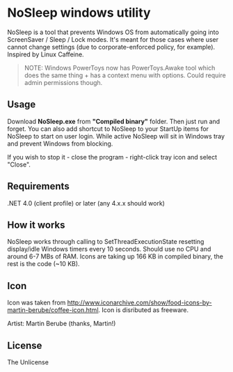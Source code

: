 # NoSleep windows utility
NoSleep is a tool that prevents Windows OS from automatically going into ScreenSaver / Sleep / Lock modes. It's meant for those cases where user cannot change settings (due to corporate-enforced policy, for example). Inspired by Linux Caffeine.

> NOTE: Windows PowerToys now has PowerToys.Awake tool which does the same thing + has a context menu with options. Could require admin permissions though.

## Usage
Download **NoSleep.exe** from **"Compiled binary"** folder. Then just run and forget. You can also add shortcut to NoSleep to your StartUp items for NoSleep to start on user login. While active NoSleep will sit in Windows tray and prevent Windows from blocking.

If you wish to stop it - close the program - right-click tray icon and select "Close".

## Requirements
.NET 4.0 (client profile) or later (any 4.x.x should work)

## How it works
NoSleep works through calling to SetThreadExecutionState resetting display/idle Windows timers every 10 seconds. Should use no CPU and around 6-7 MBs of RAM. Icons are taking up 166 KB in compiled binary, the rest is the code (~10 KB).

## Icon
Icon was taken from http://www.iconarchive.com/show/food-icons-by-martin-berube/coffee-icon.html. Icon is disributed as freeware. 

Artist: Martin Berube (thanks, Martin!)

## License
The Unlicense
